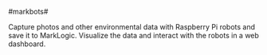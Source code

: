 #markbots#

Capture photos and other environmental data with Raspberry Pi robots and save it to MarkLogic. Visualize the data and interact with the robots in a web dashboard.
